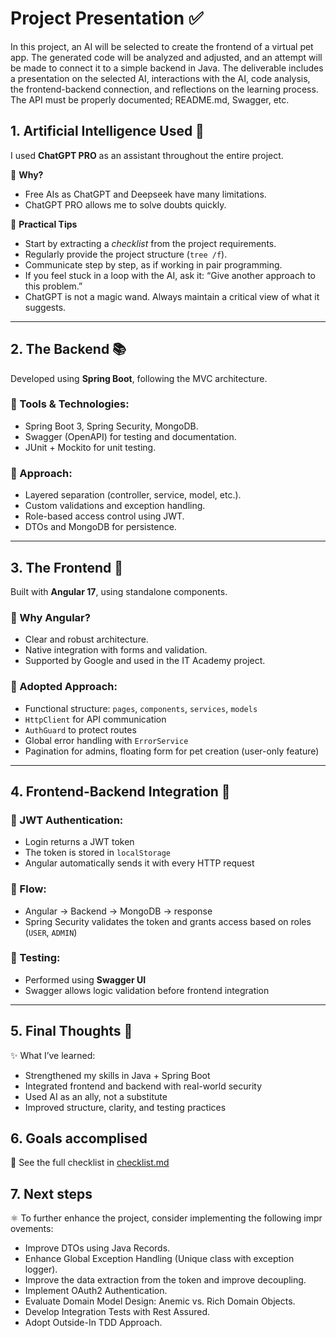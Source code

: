 # Project Presentation ✅

In this project, an AI will be selected to create the frontend of a virtual pet app. The generated code will be analyzed and adjusted, and an attempt will be made to connect it to a simple backend in Java.
The deliverable includes a presentation on the selected AI, interactions with the AI, code analysis, the frontend-backend connection, and reflections on the learning process.
The API must be properly documented; README.md, Swagger, etc.

## 1. Artificial Intelligence Used 🤖

I used **ChatGPT PRO** as an assistant throughout the entire project.

🎯 **Why?**
- Free AIs as ChatGPT and Deepseek have many limitations.
- ChatGPT PRO allows me to solve doubts quickly.

📌 **Practical Tips**
- Start by extracting a *checklist* from the project requirements.
- Regularly provide the project structure (`tree /f`).
- Communicate step by step, as if working in pair programming.
- If you feel stuck in a loop with the AI, ask it: “Give another approach to this problem.”
- ChatGPT is not a magic wand. Always maintain a critical view of what it suggests.

---

## 2. The Backend 📚

Developed using **Spring Boot**, following the MVC architecture.

### 🔧 Tools & Technologies:
- Spring Boot 3, Spring Security, MongoDB.
- Swagger (OpenAPI) for testing and documentation.
- JUnit + Mockito for unit testing.

### 🔁 Approach:
- Layered separation (controller, service, model, etc.).
- Custom validations and exception handling.
- Role-based access control using JWT.
- DTOs and MongoDB for persistence.

---

## 3. The Frontend 🧪

Built with **Angular 17**, using standalone components.

### 🎯 Why Angular?
- Clear and robust architecture.
- Native integration with forms and validation.
- Supported by Google and used in the IT Academy project.

### 🧩 Adopted Approach:
- Functional structure: `pages`, `components`, `services`, `models`
- `HttpClient` for API communication
- `AuthGuard` to protect routes
- Global error handling with `ErrorService`
- Pagination for admins, floating form for pet creation (user-only feature)

---

## 4. Frontend-Backend Integration 🔄

### 🔐 JWT Authentication:
- Login returns a JWT token
- The token is stored in `localStorage`
- Angular automatically sends it with every HTTP request

### 🔗 Flow:
- Angular → Backend → MongoDB → response
- Spring Security validates the token and grants access based on roles (`USER`, `ADMIN`)

### 🧪 Testing:
- Performed using **Swagger UI**
- Swagger allows logic validation before frontend integration

---

## 5. Final Thoughts 🌱

✨ What I’ve learned:
- Strengthened my skills in Java + Spring Boot
- Integrated frontend and backend with real-world security
- Used AI as an ally, not a substitute
- Improved structure, clarity, and testing practices

## 6. Goals accomplised
📄 See the full checklist in [checklist.md](./CHECKLIST.md)

## 7. Next steps
⚛️ To further enhance the project, consider implementing the following impr
ovements:

- Improve DTOs using Java Records.
- Enhance Global Exception Handling (Unique class with exception logger).
- Improve the data extraction from the token and improve decoupling.
- Implement OAuth2 Authentication.
- Evaluate Domain Model Design: Anemic vs. Rich Domain Objects.
- Develop Integration Tests with Rest Assured.
- Adopt Outside-In TDD Approach.
